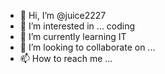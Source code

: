 - 👋 Hi, I’m @juice2227
- 👀 I’m interested in ... coding 
- 🌱 I’m currently learning IT
- 💞️ I’m looking to collaborate on ...
- 📫 How to reach me ...

<!---
juice2227/juice2227 is a ✨ special ✨ repository because its `README.md` (this file) appears on your GitHub profile.
You can click the Preview link to take a look at your changes.
--->
